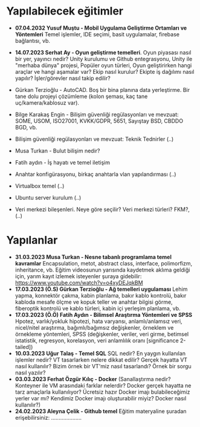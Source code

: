 # Yapılabilecek eğitimler
- __07.04.2032 Yusuf Muştu - Mobil Uygulama Geliştirme Ortamları ve Yöntemleri__ Temel işlemler, IDE seçimi, basit uygulamalar, firebase bağlantısı, vb.
- __14.07.2023 Serhat Ay - Oyun geliştirme temelleri__. Oyun piyasası nasıl bir yer, yayıncı nedir? Unity kurulumu ve Github entegrasyonu, Unity ile "merhaba dünya" projesi, Popüler oyun türleri, Oyun geliştirirken hangi araçlar ve hangi aşamalar var? Ekip nasıl kurulur? Ekipte iş dağılımı nasıl yapılır? İşler/görevler nasıl takip edilir? 

- Gürkan Terzioğlu - AutoCAD. Boş bir bina planına data yerleştirme. Bir tane dolu projeyi çözümleme (kolon şeması, kaç tane uç/kamera/kablosuz var).
- Bilge Karakaş Engin - Bilişim güvenliği regülasyonları ve mevzuat: SOME, USOM, ISO27001, KVKK/GDPR, 5651, Sayıştay BSD, CBDDO BGD, vb.
- Bilişim güvenliği regülasyonları ve mevzuat: Teknik Tednirler (..)
- Musa Turkan - Bulut bilişim nedir?
- Fatih aydın - İş hayatı ve temel iletişim
- Anahtar konfigürasyonu, birkaç anahtarla vlan yapılandırması (..)
- Virtualbox temel (..)
- Ubuntu server kurulum (..)
- Veri merkezi bileşenleri. Neye göre seçilir? Veri merkezi türleri? FKM?, (..)

# Yapılanlar
- __31.03.2023 Musa Turkan - Nesne tabanlı programlama temel kavramlar__ Encapsulation, metot, abstract class, interface, polimorfizm, inheritance, vb. Eğitim videosunun yarısında kaydetmek aklıma geldiği için, yarım kayıt izlemek isteyenler şuraya gidebilir: https://www.youtube.com/watch?v=o4xyDEJqkBM
- __17.03.2023 (Ö.S) Gürkan Terzioğlu - Ağ temelleri uygulaması__ Lehim yapma, konnektör çakma, kabin planlama, bakır kablo kontrolü, bakır kabloda mesafe ölçme ve kopuk teller ve anahtar bilgisi görme, fiberoptik kontrolü ve kablo türleri, kabin içi yerleşim planlama, vb.
- __17.03.2023 (Ö.Ö) Fatih Aydın - Bilimsel Araştırma Yöntemleri ve SPSS__ Hpotez, varlık/yokluk hipotezi, hata varyansı, anlamlı/anlamsız veri, nicel/nitel araştırma, bağımlı/bağımsız değişkenler, örneklem ve örnekleme yöntemleri, SPSS (değişkenler, veriler, veri girme, betimsel istatistik, regresyon, korelasyon, veri anlamlılık oranı [significance 2-tailed])
- __10.03.2023 Uğur Talaş - Temel SQL__ SQL nedir? En yaygın kullanılan işlemler nedir? VT tasarlarken nelere dikkat edilir? Gerçek hayatta VT nasıl kullanılır? Bizim örnek bir VT'miz nasıl tasarlandı? Örnek bir sorgu nasıl yazılır?
- __03.03.2023 Ferhat Özgür Kılıç - Docker__ (Sanallaştırma nedir? Konteyner ile VM arasındaki farklar nelerdir? Docker gerçek hayatta ne tarz amaçlarla kullanılıyor? Ücretsiz hazır Docker imajı bulabileceğimiz yerler var mı? Kendimiz Docker imajı oluşturabilir miyiz? Docker nasıl kullanılır?)
- __24.02.2023 Aleyna Çelik - Github temel__ Eğitim materyaline şuradan erişebilirsiniz: ....................
